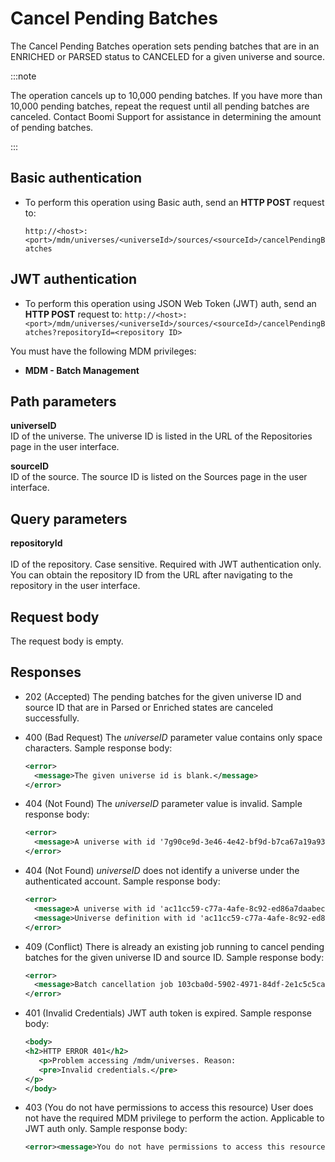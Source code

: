 # Cancel Pending Batches 

<head>
  <meta name="guidename" content="DataHub"/>
  <meta name="context" content="GUID-fdad4dc4-f3db-48ab-8ba7-d027ecc10791"/>
</head>

The Cancel Pending Batches operation sets pending batches that are in an ENRICHED or PARSED status to CANCELED for a given universe and source. 

:::note

The operation cancels up to 10,000 pending batches. If you have more than 10,000 pending batches, repeat the request until all pending batches are canceled. Contact Boomi Support for assistance in determining the amount of pending batches. 

:::

## Basic authentication 

-   To perform this operation using Basic auth, send an **HTTP POST** request to:

    `http://<host>:<port>/mdm/universes/<universeId>/sources/<sourceId>/cancelPendingBatches`

## JWT authentication

- To perform this operation using JSON Web Token (JWT) auth, send an **HTTP POST** request to:
  `http://<host>:<port>/mdm/universes/<universeId>/sources/<sourceId>/cancelPendingBatches?repositoryId=<repository ID>`

You must have the following MDM privileges:

- **MDM - Batch Management**

## Path parameters 

**universeID**  
ID of the universe. The universe ID is listed in the URL of the Repositories page in the user interface. 

**sourceID**  
ID of the source. The source ID is listed on the Sources page in the user interface.

## Query parameters 

**repositoryId** <br></br>
ID of the repository. Case sensitive. Required with JWT authentication only. You can obtain the repository ID from the URL after navigating to the repository in the user interface.

## Request body

The request body is empty.

## Responses 

-   202 (Accepted) The pending batches for the given universe ID and source ID that are in Parsed or Enriched states are canceled successfully.

-  400 (Bad Request) The *universeID* parameter value contains only space characters. Sample response body:

    ```xml
    <error>
      <message>The given universe id is blank.</message>
    </error> 
    ```
-  404 (Not Found) The *universeID* parameter value is invalid. Sample response body:

    ```xml
    <error>
      <message>A universe with id '7g90ce9d-3e46-4e42-bf9d-b7ca67a19a93' does not exist.</message>
    </error> 
    ```
- 404 (Not Found) *universeID* does not identify a universe under the authenticated account. Sample response body:

  ```xml
  <error>
    <message>A universe with id 'ac11cc59-c77a-4afe-8c92-ed86a7daabec' does not exist.</message>
    <message>Universe definition with id 'ac11cc59-c77a-4afe-8c92-ed86a7daabec' could not be loaded from plugin component directory 'plugins/mdm/bundles/ac11cc59-c77a-4afe-8c92-ed86a7daabec'.</message>
  </error>
  ```
- 409 (Conflict) There is already an existing job running to cancel pending batches for the given universe ID and source ID. Sample response body:
  ```xml
  <error>
    <message>Batch cancellation job 103cba0d-5902-4971-84df-2e1c5c5cae73:172_16_23_112:08fb1321-a38c-4656-8068-60f43a813765 is already in progress</message>
  </error>
  ```
- 401 (Invalid Credentials) JWT auth token is expired. Sample response body:
   ```xml
   <body>
   <h2>HTTP ERROR 401</h2>
      <p>Problem accessing /mdm/universes. Reason:
      <pre>Invalid credentials.</pre>
   </p>
   </body>
   ```
- 403 (You do not have permissions to access this resource) User does not have the required MDM privilege to perform the action. Applicable to JWT auth only. Sample response body:

   ```xml
   <error><message>You do not have permissions to access this resource.</message></error>
   ```